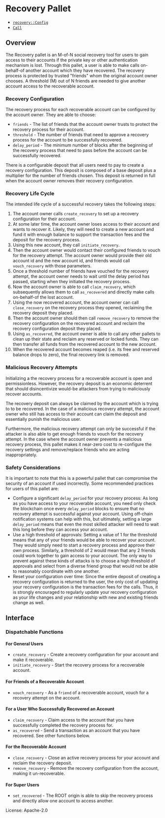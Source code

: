 # Recovery Pallet

- [`recovery::Config`](https://docs.rs/pallet-recovery/latest/pallet_recovery/trait.Config.html)
- [`Call`](https://docs.rs/pallet-recovery/latest/pallet_recovery/enum.Call.html)

## Overview

The Recovery pallet is an M-of-N social recovery tool for users to gain
access to their accounts if the private key or other authentication mechanism
is lost. Through this pallet, a user is able to make calls on-behalf-of another
account which they have recovered. The recovery process is protected by trusted
"friends" whom the original account owner chooses. A threshold (M) out of N
friends are needed to give another account access to the recoverable account.

### Recovery Configuration

The recovery process for each recoverable account can be configured by the account owner.
They are able to choose:
* `friends` - The list of friends that the account owner trusts to protect the
  recovery process for their account.
* `threshold` - The number of friends that need to approve a recovery process for
  the account to be successfully recovered.
* `delay_period` - The minimum number of blocks after the beginning of the recovery
  process that need to pass before the account can be successfully recovered.

There is a configurable deposit that all users need to pay to create a recovery
configuration. This deposit is composed of a base deposit plus a multiplier for
the number of friends chosen. This deposit is returned in full when the account
owner removes their recovery configuration.

### Recovery Life Cycle

The intended life cycle of a successful recovery takes the following steps:
1. The account owner calls `create_recovery` to set up a recovery configuration
   for their account.
2. At some later time, the account owner loses access to their account and wants
   to recover it. Likely, they will need to create a new account and fund it with
   enough balance to support the transaction fees and the deposit for the
   recovery process.
3. Using this new account, they call `initiate_recovery`.
4. Then the account owner would contact their configured friends to vouch for
   the recovery attempt. The account owner would provide their old account id
   and the new account id, and friends would call `vouch_recovery` with those
   parameters.
5. Once a threshold number of friends have vouched for the recovery attempt,
   the account owner needs to wait until the delay period has passed, starting
   when they initiated the recovery process.
6. Now the account owner is able to call `claim_recovery`, which subsequently
   allows them to call `as_recovered` and directly make calls on-behalf-of the lost
   account.
7. Using the now recovered account, the account owner can call `close_recovery`
   on the recovery process they opened, reclaiming the recovery deposit they
   placed.
8. Then the account owner should then call `remove_recovery` to remove the recovery
   configuration on the recovered account and reclaim the recovery configuration
   deposit they placed.
9. Using `as_recovered`, the account owner is able to call any other pallets
   to clean up their state and reclaim any reserved or locked funds. They
   can then transfer all funds from the recovered account to the new account.
10. When the recovered account becomes reaped (i.e. its free and reserved
    balance drops to zero), the final recovery link is removed.

### Malicious Recovery Attempts

Initializing a the recovery process for a recoverable account is open and
permissionless. However, the recovery deposit is an economic deterrent that
should disincentivize would-be attackers from trying to maliciously recover
accounts.

The recovery deposit can always be claimed by the account which is trying to
to be recovered. In the case of a malicious recovery attempt, the account
owner who still has access to their account can claim the deposit and
essentially punish the malicious user.

Furthermore, the malicious recovery attempt can only be successful if the
attacker is also able to get enough friends to vouch for the recovery attempt.
In the case where the account owner prevents a malicious recovery process,
this pallet makes it near-zero cost to re-configure the recovery settings and
remove/replace friends who are acting inappropriately.

### Safety Considerations

It is important to note that this is a powerful pallet that can compromise the
security of an account if used incorrectly. Some recommended practices for users
of this pallet are:

* Configure a significant `delay_period` for your recovery process: As long as you
  have access to your recoverable account, you need only check the blockchain once
  every `delay_period` blocks to ensure that no recovery attempt is successful
  against your account. Using off-chain notification systems can help with this,
  but ultimately, setting a large `delay_period` means that even the most skilled
  attacker will need to wait this long before they can access your account.
* Use a high threshold of approvals: Setting a value of 1 for the threshold means
  that any of your friends would be able to recover your account. They would
  simply need to start a recovery process and approve their own process. Similarly,
  a threshold of 2 would mean that any 2 friends could work together to gain
  access to your account. The only way to prevent against these kinds of attacks
  is to choose a high threshold of approvals and select from a diverse friend
  group that would not be able to reasonably coordinate with one another.
* Reset your configuration over time: Since the entire deposit of creating a
  recovery configuration is returned to the user, the only cost of updating
  your recovery configuration is the transaction fees for the calls. Thus,
  it is strongly encouraged to regularly update your recovery configuration
  as your life changes and your relationship with new and existing friends
  change as well.

## Interface

### Dispatchable Functions

#### For General Users

* `create_recovery` - Create a recovery configuration for your account and make it recoverable.
* `initiate_recovery` - Start the recovery process for a recoverable account.

#### For Friends of a Recoverable Account
* `vouch_recovery` - As a `friend` of a recoverable account, vouch for a recovery attempt on the account.

#### For a User Who Successfully Recovered an Account

* `claim_recovery` - Claim access to the account that you have successfully completed the recovery process for.
* `as_recovered` - Send a transaction as an account that you have recovered. See other functions below.

#### For the Recoverable Account

* `close_recovery` - Close an active recovery process for your account and reclaim the recovery deposit.
* `remove_recovery` - Remove the recovery configuration from the account, making it un-recoverable.

#### For Super Users

* `set_recovered` - The ROOT origin is able to skip the recovery process and directly allow
  one account to access another.

License: Apache-2.0
